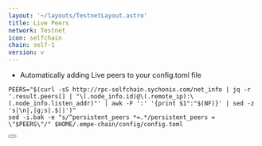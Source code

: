 ```yaml
---
layout: '~/layouts/TestnetLayout.astro'
title: Live Peers
network: Testnet
icon: selfchain
chain: self-1
version: v
---
```

- Automatically adding Live peers to your config.toml file

<div class="code-block-wrapper">
  <pre><code>PEERS="$(curl -sS http://rpc-selfchain.sychonix.com/net_info | jq -r '.result.peers[] | "\(.node_info.id)@\(.remote_ip):\(.node_info.listen_addr)"' | awk -F ':' '{print $1":"$(NF)}' | sed -z 's|\n|,|g;s|.$||')"
sed -i.bak -e "s/^persistent_peers *=.*/persistent_peers = \"$PEERS\"/" $HOME/.empe-chain/config/config.toml</code></pre>
  <button class="copy-btn"><i class="fas fa-copy"></i></button>
</div>
